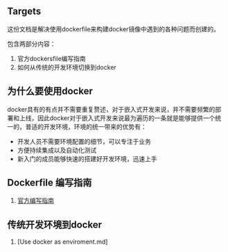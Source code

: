 ## Targets

这份文档是解决使用dockerfile来构建docker镜像中遇到的各种问题而创建的。

包含两部分内容：
1. 官方dockersfile编写指南
2. 如何从传统的开发环境切换到docker

## 为什么要使用docker

docker具有的有点并不需要重复赘述，对于嵌入式开发来说，并不需要频繁的部署和上线，因此docker对于嵌入式开发来说最为遍历的一条就是能够提供一个统一的，普适的开发环境，环境的统一带来的优势有：

* 开发人员不需要环境配置的细节，可以专注于业务
* 方便持续集成以及自动化测试
* 新入门的成员能够快速的搭建好开发环境，迅速上手

## Dockerfile 编写指南

1. [官方编写指南](official.md)

## 传统开发环境到docker

1. [Use docker as enviroment.md]